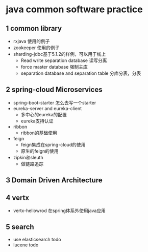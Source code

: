 # java common software practice

## 1 common library

- rxjava 使用的例子
- zookeeper 使用的例子
- sharding-jdbc基于5.1.2的样例，可以用于线上
    - Read write separation database 读写分离
    - force master database 强制主库
    - separation database and separation table 分库分表，分表


## 2 spring-cloud Microservices

- spring-boot-starter  怎么去写一个starter
- eureka-server and eureka-client  
    - 多中心的eureka的配置
    - eureka支持认证
- ribbon
    - ribbon的基础使用
- feign 
    - feign集成在spring-cloud的使用
    - 原生的feign的使用
- zipkin和sleuth
    - 做链路追踪

## 3 Domain Driven Architecture


## 4 vertx
- vertx-hellowrod 在spring体系外使用java应用

## 5 search
- use elasticsearch todo
- lucene  todo










